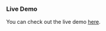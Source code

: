 
### Live Demo
You can check out the live demo [here]([https://www.example.com](https://codequeen211.github.io/10-CSS-PROJECTS/)).


